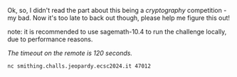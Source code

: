 Ok, so, I didn't read the part about this being a *cryptography* competition - my bad.
Now it's too late to back out though, please help me figure this out!

note: it is recommended to use sagemath-10.4 to run the challenge locally, due to performance reasons.

_The timeout on the remote is 120 seconds._

`nc smithing.challs.jeopardy.ecsc2024.it 47012`
